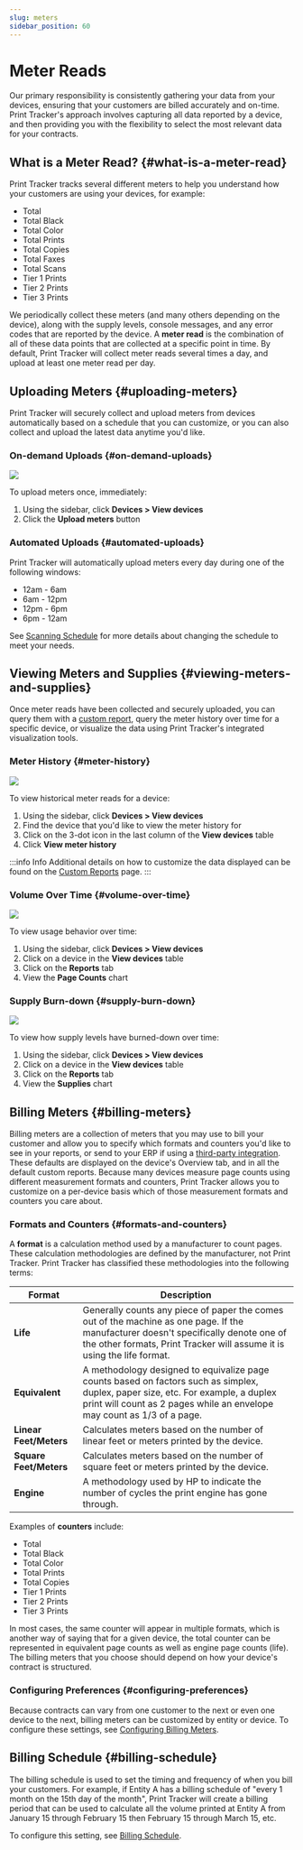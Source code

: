```yaml
---
slug: meters
sidebar_position: 60
---
```


# Meter Reads
Our primary responsibility is consistently gathering your data from your devices, ensuring that your customers are billed accurately and on-time. Print Tracker's approach involves capturing all data reported by a device, and then providing you with the flexibility to select the most relevant data for your contracts.

## What is a Meter Read? {#what-is-a-meter-read}

Print Tracker tracks several different meters to help you understand how your customers are using your devices, for example:
* Total
* Total Black
* Total Color
* Total Prints
* Total Copies
* Total Faxes
* Total Scans
* Tier 1 Prints
* Tier 2 Prints
* Tier 3 Prints

We periodically collect these meters (and many others depending on the device), along with the supply levels, console messages, and any error codes that are reported by the device. A **meter read** is the combination of all of these data points that are collected at a specific point in time. By default, Print Tracker will collect meter reads several times a day, and upload at least one meter read per day.

## Uploading Meters {#uploading-meters}

Print Tracker will securely collect and upload meters from devices automatically based on a schedule that you can customize, or you can also collect and upload the latest data anytime you'd like.

### On-demand Uploads {#on-demand-uploads}
![](../images/meters-upload-on-demand.gif)

To upload meters once, immediately:
1. Using the sidebar, click **Devices > View devices**
2. Click the **Upload meters** button

### Automated Uploads {#automated-uploads}

Print Tracker will automatically upload meters every day during one of the following windows:
* 12am - 6am
* 6am - 12pm
* 12pm - 6pm
* 6pm - 12am

See [Scanning Schedule](./settings#scanning-schedule) for more details about changing the schedule to meet your needs.

## Viewing Meters and Supplies {#viewing-meters-and-supplies}

Once meter reads have been collected and securely uploaded, you can query them with a [custom report](./reports), query the meter history over time for a specific device, or visualize the data using Print Tracker's integrated visualization tools.

[//]: # (### Device Details)

[//]: # ()
[//]: # (To view the key billing meters and supplies for a device:)

[//]: # (1. Using the sidebar, click **Devices > View devices**)

[//]: # (2. Click on a device in the **View devices** table)

[//]: # ()
[//]: # (This will open details for a device. On the **Overview** tab, you can see the key billing meters and any supplies the device reports.)

### Meter History {#meter-history}
![](../images/meters-view-meter-history.gif)

To view historical meter reads for a device:
1. Using the sidebar, click **Devices > View devices**
2. Find the device that you'd like to view the meter history for
3. Click on the 3-dot icon in the last column of the **View devices** table
4. Click **View meter history**

:::info Info
Additional details on how to customize the data displayed can be found on the [Custom Reports](./reports) page.
:::

### Volume Over Time {#volume-over-time}
![](../images/meters-view-volume.gif)

To view usage behavior over time:
1. Using the sidebar, click **Devices > View devices**
2. Click on a device in the **View devices** table
3. Click on the **Reports** tab
4. View the **Page Counts** chart

### Supply Burn-down {#supply-burn-down}
![](../images/meters-view-supply-burndown.gif)

To view how supply levels have burned-down over time:
1. Using the sidebar, click **Devices > View devices**
2. Click on a device in the **View devices** table
3. Click on the **Reports** tab
4. View the **Supplies** chart

## Billing Meters {#billing-meters}

Billing meters are a collection of meters that you may use to bill your customer and allow you to specify which formats and counters you'd like to see in your reports, or send to your ERP if using a [third-party integration](./integrations). These defaults are displayed on the device's Overview tab, and in all the default custom reports. Because many devices measure page counts using different measurement formats and counters, Print Tracker allows you to customize on a per-device basis which of those measurement formats and counters you care about.

### Formats and Counters {#formats-and-counters}

A **format** is a calculation method used by a manufacturer to count pages. These calculation methodologies are defined by the manufacturer, not Print Tracker. Print Tracker has classified these methodologies into the following terms:

| Format                 | Description                                                                                                                                                                                                    |
|------------------------|----------------------------------------------------------------------------------------------------------------------------------------------------------------------------------------------------------------|
| **Life**               | Generally counts any piece of paper the comes out of the machine as one page. If the manufacturer doesn't specifically denote one of the other formats, Print Tracker will assume it is using the life format. |
| **Equivalent**         | A methodology designed to equivalize page counts based on factors such as simplex, duplex, paper size, etc. For example, a duplex print will count as 2 pages while an envelope may count as 1/3 of a page.    |
| **Linear Feet/Meters** | Calculates meters based on the number of linear feet or meters printed by the device.                                                                                                                          |
| **Square Feet/Meters** | Calculates meters based on the number of square feet or meters printed by the device.                                                                                                                          |
| **Engine**             | A methodology used by HP to indicate the number of cycles the print engine has gone through.                                                                                                                   |
Examples of **counters** include:
* Total
* Total Black
* Total Color
* Total Prints
* Total Copies
* Tier 1 Prints
* Tier 2 Prints
* Tier 3 Prints

In most cases, the same counter will appear in multiple formats, which is another way of saying that for a given device, the total counter can be represented in equivalent page counts as well as engine page counts (life). The billing meters that you choose should depend on how your device's contract is structured.

### Configuring Preferences {#configuring-preferences}
Because contracts can vary from one customer to the next or even one device to the next, billing meters can be customized by entity or device. To configure these settings, see [Configuring Billing Meters](./settings#meters).

## Billing Schedule {#billing-schedule}
The billing schedule is used to set the timing and frequency of when you bill your customers. For example, if Entity A has a billing schedule of "every 1 month on the 15th day of the month", Print Tracker will create a billing period that can be used to calculate all the volume printed at Entity A from January 15 through February 15 then February 15 through March 15, etc.

To configure this setting, see [Billing Schedule](./settings#schedule).